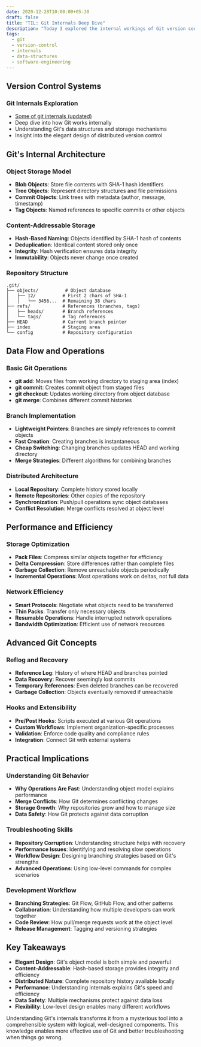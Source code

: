 ```yaml
---
date: 2020-12-28T10:00:00+05:30
draft: false
title: "TIL: Git Internals Deep Dive"
description: "Today I explored the internal workings of Git version control system, understanding how Git stores and manages data under the hood."
tags:
  - git
  - version-control
  - internals
  - data-structures
  - software-engineering
---
```


## Version Control Systems

### Git Internals Exploration  
- [Some of git internals (updated)](https://yurichev.com/news/20201220_git/)
- Deep dive into how Git works internally
- Understanding Git's data structures and storage mechanisms
- Insight into the elegant design of distributed version control

## Git's Internal Architecture

### Object Storage Model
- **Blob Objects**: Store file contents with SHA-1 hash identifiers
- **Tree Objects**: Represent directory structures and file permissions
- **Commit Objects**: Link trees with metadata (author, message, timestamp)
- **Tag Objects**: Named references to specific commits or other objects

### Content-Addressable Storage
- **Hash-Based Naming**: Objects identified by SHA-1 hash of contents
- **Deduplication**: Identical content stored only once
- **Integrity**: Hash verification ensures data integrity
- **Immutability**: Objects never change once created

### Repository Structure
```
.git/
├── objects/          # Object database
│   ├── 12/          # First 2 chars of SHA-1
│   │   └── 3456...  # Remaining 38 chars
├── refs/            # References (branches, tags)
│   ├── heads/       # Branch references
│   └── tags/        # Tag references
├── HEAD             # Current branch pointer
├── index            # Staging area
└── config           # Repository configuration
```

## Data Flow and Operations

### Basic Git Operations
- **git add**: Moves files from working directory to staging area (index)
- **git commit**: Creates commit object from staged files
- **git checkout**: Updates working directory from object database
- **git merge**: Combines different commit histories

### Branch Implementation
- **Lightweight Pointers**: Branches are simply references to commit objects
- **Fast Creation**: Creating branches is instantaneous
- **Cheap Switching**: Changing branches updates HEAD and working directory
- **Merge Strategies**: Different algorithms for combining branches

### Distributed Architecture
- **Local Repository**: Complete history stored locally
- **Remote Repositories**: Other copies of the repository
- **Synchronization**: Push/pull operations sync object databases
- **Conflict Resolution**: Merge conflicts resolved at object level

## Performance and Efficiency

### Storage Optimization
- **Pack Files**: Compress similar objects together for efficiency
- **Delta Compression**: Store differences rather than complete files
- **Garbage Collection**: Remove unreachable objects periodically
- **Incremental Operations**: Most operations work on deltas, not full data

### Network Efficiency
- **Smart Protocols**: Negotiate what objects need to be transferred
- **Thin Packs**: Transfer only necessary objects
- **Resumable Operations**: Handle interrupted network operations
- **Bandwidth Optimization**: Efficient use of network resources

## Advanced Git Concepts

### Reflog and Recovery
- **Reference Log**: History of where HEAD and branches pointed
- **Data Recovery**: Recover seemingly lost commits
- **Temporary References**: Even deleted branches can be recovered
- **Garbage Collection**: Objects eventually removed if unreachable

### Hooks and Extensibility
- **Pre/Post Hooks**: Scripts executed at various Git operations
- **Custom Workflows**: Implement organization-specific processes
- **Validation**: Enforce code quality and compliance rules
- **Integration**: Connect Git with external systems

## Practical Implications

### Understanding Git Behavior
- **Why Operations Are Fast**: Understanding object model explains performance
- **Merge Conflicts**: How Git determines conflicting changes
- **Storage Growth**: Why repositories grow and how to manage size
- **Data Safety**: How Git protects against data corruption

### Troubleshooting Skills
- **Repository Corruption**: Understanding structure helps with recovery
- **Performance Issues**: Identifying and resolving slow operations
- **Workflow Design**: Designing branching strategies based on Git's strengths
- **Advanced Operations**: Using low-level commands for complex scenarios

### Development Workflow
- **Branching Strategies**: Git Flow, GitHub Flow, and other patterns
- **Collaboration**: Understanding how multiple developers can work together
- **Code Review**: How pull/merge requests work at the object level
- **Release Management**: Tagging and versioning strategies

## Key Takeaways

- **Elegant Design**: Git's object model is both simple and powerful
- **Content-Addressable**: Hash-based storage provides integrity and efficiency
- **Distributed Nature**: Complete repository history available locally
- **Performance**: Understanding internals explains Git's speed and efficiency
- **Data Safety**: Multiple mechanisms protect against data loss
- **Flexibility**: Low-level design enables many different workflows

Understanding Git's internals transforms it from a mysterious tool into a comprehensible system with logical, well-designed components. This knowledge enables more effective use of Git and better troubleshooting when things go wrong.